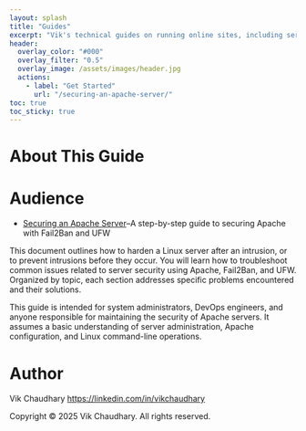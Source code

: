 ```yaml
---
layout: splash
title: "Guides"
excerpt: "Vik's technical guides on running online sites, including server security, Apache configuration, and more."
header:
  overlay_color: "#000"
  overlay_filter: "0.5"
  overlay_image: /assets/images/header.jpg
  actions:
    - label: "Get Started"
      url: "/securing-an-apache-server/"
toc: true
toc_sticky: true
---
```


# About This Guide



# Audience

* [Securing an Apache Server](/guides/securing-an-apache-server/)–A step-by-step guide to securing Apache with Fail2Ban and UFW

This document outlines how to harden a Linux server after an intrusion, or to prevent intrusions before they occur. You will learn how to troubleshoot common issues related to server security using Apache, Fail2Ban, and UFW. Organized by topic, each section addresses specific problems encountered and their solutions.

This guide is intended for system administrators, DevOps engineers, and anyone responsible for maintaining the security of Apache servers. It assumes a basic understanding of server administration, Apache configuration, and Linux command-line operations.

# Author

Vik Chaudhary
https://linkedin.com/in/vikchaudhary

Copyright © 2025 Vik Chaudhary. All rights reserved.



